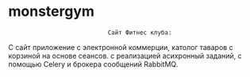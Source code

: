 # monstergym

                                Сайт Фитнес клуба:

С сайт приложение с электронной коммерции, католог таваров с корзиной на основе сеансов.
с реализацией асихронный заданий, с помощью Celery и брокера сообщений RabbitMQ.
